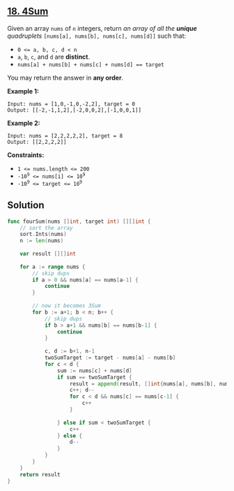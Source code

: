 ## [18. 4Sum](https://leetcode.com/problems/4sum/)


Given an array `nums` of `n` integers, return _an array of all the **unique** quadruplets_ `[nums[a], nums[b], nums[c], nums[d]]` such that:

*   `0 <= a, b, c, d < n`
*   `a`, `b`, `c`, and `d` are **distinct**.
*   `nums[a] + nums[b] + nums[c] + nums[d] == target`

You may return the answer in **any order**.

**Example 1:**

```
Input: nums = [1,0,-1,0,-2,2], target = 0
Output: [[-2,-1,1,2],[-2,0,0,2],[-1,0,0,1]]
```

**Example 2:**

```
Input: nums = [2,2,2,2,2], target = 8
Output: [[2,2,2,2]]
```

**Constraints:**

*   `1 <= nums.length <= 200`
*   <code>-10<sup>9</sup> <= nums[i] <= 10<sup>9</sup></code>
*   <code>-10<sup>9</sup> <= target <= 10<sup>9</sup></code>



## Solution

```go
func fourSum(nums []int, target int) [][]int {
    // sort the array
    sort.Ints(nums)
    n := len(nums)
    
    var result [][]int
    
    for a := range nums {
        // skip dups
        if a > 0 && nums[a] == nums[a-1] {
            continue
        }
        
        // now it becomes 3Sum
        for b := a+1; b < n; b++ {
            // skip dups
            if b > a+1 && nums[b] == nums[b-1] {
                continue
            }
            
            c, d := b+1, n-1
            twoSumTarget := target - nums[a] - nums[b]
            for c < d {
                sum := nums[c] + nums[d]
                if sum == twoSumTarget {
                    result = append(result, []int{nums[a], nums[b], nums[c], nums[d]})
                    c++; d--
                    for c < d && nums[c] == nums[c-1] {
                        c++
                    }
                    
                } else if sum < twoSumTarget {
                    c++
                } else {
                    d--
                }
            }
        }
    }
    return result
}
```